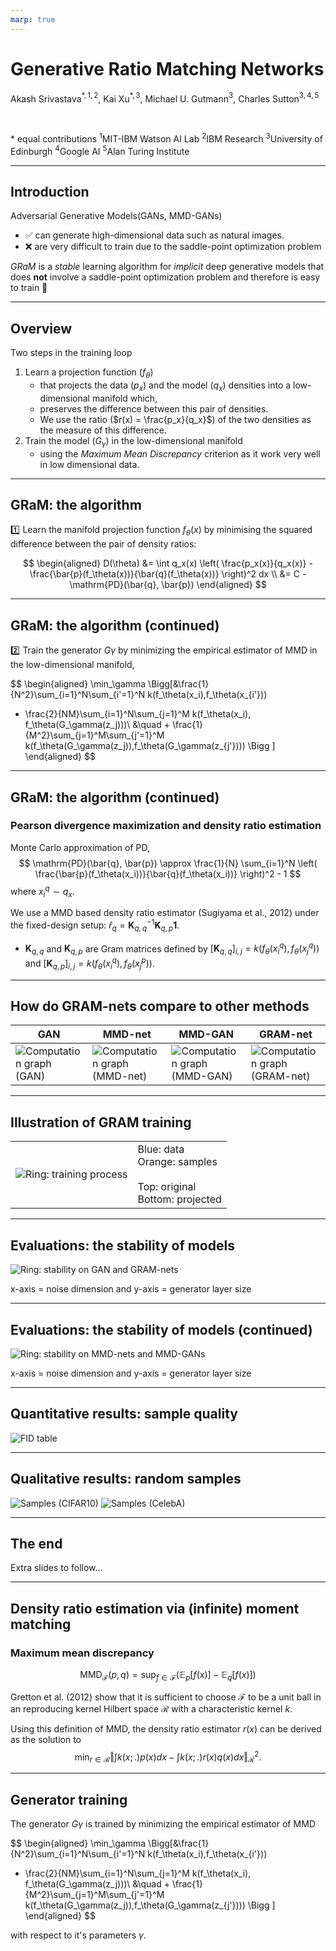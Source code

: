 ```yaml
---
marp: true
---
```


# **G**enerative **Ra**tio **M**atching Networks

Akash Srivastava$^{\ast,1,2}$, Kai Xu$^{\ast,3}$, Michael U. Gutmann$^{3}$, Charles Sutton$^{3,4,5}$

<br>

$\ast$ equal contributions
$^1$MIT-IBM Watson AI Lab $^2$IBM Research $^3$University of Edinburgh $^4$Google AI
$^5$Alan Turing Institute

---

## Introduction

Adversarial Generative Models(GANs, MMD-GANs)

- :white_check_mark: can generate high-dimensional data such as natural images. 
- :x: are very difficult to train due to the saddle-point optimization problem

*GRaM* is a *stable* learning algorithm for *implicit* deep generative models that does **not** involve a saddle-point optimization problem and therefore is easy to train :tada:

---

## Overview

Two steps in the training loop

1. Learn a projection function ($f_\theta$)
   - that projects the data ($p_x$) and the model ($q_x$) densities into a low-dimensional manifold which,
   - preserves the difference between this pair of densities.
   - We use the ratio ($r(x) = \frac{p_x}{q_x}$) of the two densities as the measure of this difference.
2. Train the model ($G_\gamma$) in the low-dimensional manifold
   - using the *Maximum Mean Discrepancy* criterion as it work very well in low dimensional data.

---

## GRaM: the algorithm

:one: Learn the manifold projection function $f_\theta(x)$ by minimising the squared difference between the pair of density ratios:

$$
\begin{aligned}
D(\theta)
&= \int q_x(x) \left( \frac{p_x(x)}{q_x(x)} - \frac{\bar{p}(f_\theta(x))}{\bar{q}(f_\theta(x))} \right)^2 dx \\
&= C - \mathrm{PD}(\bar{q}, \bar{p})
\end{aligned}
$$

<!-- We can *minimize* the squared difference by *maximizing* Pearson Divergence in the low dimensional space :heart: -->

---

## GRaM: the algorithm (continued)

:two: Train the generator $G\gamma$ by minimizing the empirical estimator of MMD in the low-dimensional manifold,

$$
\begin{aligned}
\min_\gamma \Bigg[&\frac{1}{N^2}\sum_{i=1}^N\sum_{i'=1}^N k(f_\theta(x_i),f_\theta(x_{i'})) 
- \frac{2}{NM}\sum_{i=1}^N\sum_{j=1}^M  k(f_\theta(x_i), f_\theta(G_\gamma(z_j)))\\
&\quad + \frac{1}{M^2}\sum_{j=1}^M\sum_{j'=1}^M k(f_\theta(G_\gamma(z_j)),f_\theta(G_\gamma(z_{j'}))) \Bigg ]
\end{aligned}
$$

---

## GRaM: the algorithm (continued)

### Pearson divergence maximization and density ratio estimation

Monte Carlo approximation of PD,
$$
\mathrm{PD}(\bar{q}, \bar{p}) \approx \frac{1}{N} \sum_{i=1}^N \left( \frac{\bar{p}(f_\theta(x_i))}{\bar{q}(f_\theta(x_i))} \right)^2 - 1
$$
where $x^q_i \sim q_x$.

<!-- For this to work, we need an estimator of the density ratio. -->
<!-- - We only need density ratios $\frac{\bar{p}(f_\theta(x))}{\bar{q}(f_\theta(x))}$ for a set of samples from $q$ during MC. -->
We use a MMD based density ratio estimator (Sugiyama et al., 2012) under the fixed-design setup: $\hat{r}_q = \mathbf{K}^{-1}_{q,q} \mathbf{K}_{q,p}\mathbf{1}$.
- $\mathbf{K}_{q,q}$ and $\mathbf{K}_{q,p}$ are Gram matrices defined by $[\mathbf{K}_{q,q}]_{i,j} = k(f_\theta(x^q_i),f_\theta(x^q_j))$ and $[\mathbf{K}_{q,p}]_{i,j} = k(f_\theta(x^q_i),f_\theta(x^p_j)).$
<!-- - Train the generator via the MMD loss -->
<!-- - Shared Gram matrix between density ratio estimation and generator training
- Simultaneous training of the transform function and the generator -->

---

## How do GRAM-nets compare to other methods

| GAN | MMD-net | MMD-GAN | GRAM-net |
| - | - | - | - |
| ![Computation graph (GAN)](comp_graph-gan.png) | ![Computation graph (MMD-net)](comp_graph-mmdnet.png) | ![Computation graph (MMD-GAN)](comp_graph-mmdgan.png) | ![Computation graph (GRAM-net)](comp_graph-gramnet.png) |

---

## Illustration of GRAM training

| | |
| - | - |
| ![Ring: training process](ring_process.png) | Blue: data<br> Orange: samples<br><br> Top: original<br> Bottom: projected|

---

## Evaluations: the stability of models

![Ring: stability on GAN and GRAM-nets](stability_gan_gramnet.png)

x-axis = noise dimension and y-axis = generator layer size

---

## Evaluations: the stability of models (continued)

![Ring: stability on MMD-nets and MMD-GANs](stability_mmdnet_mmdgan.png)

x-axis = noise dimension and y-axis = generator layer size

---

## Quantitative results: sample quality

![FID table](table_image.png)

---

## Qualitative results: random samples

![Samples (CIFAR10)](cifar10.png) ![Samples (CelebA)](celeba.png)

---

## The end

Extra slides to follow...

---

## Density ratio estimation via (infinite) moment matching

### Maximum mean discrepancy

$$
\textrm{MMD}_{\mathcal{F}}(p,q) = \sup_{f\in\mathcal{F}} \left(\mathbb{E}_p \lbrack f(x) \rbrack - \mathbb{E}_q \lbrack f(x) \rbrack \right)
$$

Gretton et al. (2012) show that it is sufficient to choose $\mathcal{F}$ to be a unit ball in an reproducing kernel Hilbert space $\mathcal{R}$ with a characteristic kernel $k$.

<!-- $$
\hat{\textmd{MMD}}^2_\mathcal{R}(p,q) =
\frac{1}{N^2}\sum_{i=1}^N\sum_{i'=1}^N k(x_i,x_{i'}) 
- \frac{2}{NM}\sum_{i=1}^N\sum_{j=1}^M  k(x_i, y_j)
 + \frac{1}{M^2}\sum_{j=1}^M\sum_{j'=1}^M k(y_j,y_{j'})
$$ -->
Using this definition of MMD, the density ratio estimator $r(x)$ can be derived as the solution to
$$
\min_{r\in\mathcal{R}} \bigg \Vert \int k(x; .)p(x) dx - \int k(x; .)r(x)q(x) dx \bigg \Vert_{\mathcal{R}}^2.
$$

---

## Generator training

The generator $G\gamma$ is trained by minimizing the empirical estimator of MMD

$$
\begin{aligned}
\min_\gamma \Bigg[&\frac{1}{N^2}\sum_{i=1}^N\sum_{i'=1}^N k(f_\theta(x_i),f_\theta(x_{i'})) 
- \frac{2}{NM}\sum_{i=1}^N\sum_{j=1}^M  k(f_\theta(x_i), f_\theta(G_\gamma(z_j)))\\
&\quad + \frac{1}{M^2}\sum_{j=1}^M\sum_{j'=1}^M k(f_\theta(G_\gamma(z_j)),f_\theta(G_\gamma(z_{j'}))) \Bigg ]
\end{aligned}
$$

with respect to it's parameters $\gamma$.
